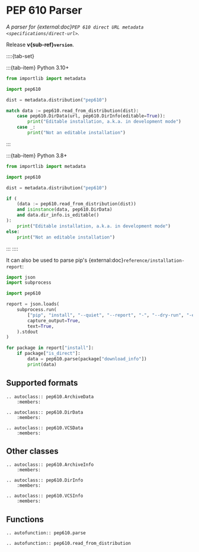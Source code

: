 # PEP 610 Parser

*A parser for {external:doc}`PEP 610 direct URL metadata <specifications/direct-url>`.*

Release **v{sub-ref}`version`**.

::::{tab-set}

:::{tab-item} Python 3.10+

```python
from importlib import metadata

import pep610

dist = metadata.distribution("pep610")

match data := pep610.read_from_distribution(dist):
    case pep610.DirData(url, pep610.DirInfo(editable=True)):
        print("Editable installation, a.k.a. in development mode")
    case _:
        print("Not an editable installation")
```

:::

:::{tab-item} Python 3.8+
```python
from importlib import metadata

import pep610

dist = metadata.distribution("pep610")

if (
    (data := pep610.read_from_distribution(dist))
    and isinstance(data, pep610.DirData)
    and data.dir_info.is_editable()
):
    print("Editable installation, a.k.a. in development mode")
else:
    print("Not an editable installation")
```
:::
::::

It can also be used to parse pip's {external:doc}`reference/installation-report`:

```python
import json
import subprocess

import pep610

report = json.loads(
    subprocess.run(
        ["pip", "install", "--quiet", "--report", "-", "--dry-run", "-e", "."],
        capture_output=True,
        text=True,
    ).stdout
)

for package in report["install"]:
    if package["is_direct"]:
        data = pep610.parse(package["download_info"])
        print(data)
```

## Supported formats

```{eval-rst}
.. autoclass:: pep610.ArchiveData
    :members:
```

```{eval-rst}
.. autoclass:: pep610.DirData
    :members:
```

```{eval-rst}
.. autoclass:: pep610.VCSData
    :members:
```

## Other classes

```{eval-rst}
.. autoclass:: pep610.ArchiveInfo
    :members:
```

```{eval-rst}
.. autoclass:: pep610.DirInfo
    :members:
```

```{eval-rst}
.. autoclass:: pep610.VCSInfo
    :members:
```

## Functions

```{eval-rst}
.. autofunction:: pep610.parse
```

```{eval-rst}
.. autofunction:: pep610.read_from_distribution
```
